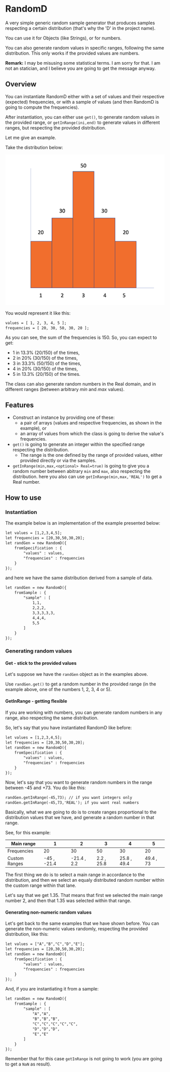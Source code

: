 # RandomD
A very simple generic random sample generator that produces samples respecting a certain distribution (that's why the 'D' in the project name).

You can use it for Objects (like Strings), or for numbers.

You can also generate random values in specific ranges, following the same distribution. This only works if the provided values are numbers.

**Remark:** I may be misusing some statistical terms. I am sorry for that. I am not an statician, and I believe you are going to get the message anyway.

## Overview
You can instantiate RandomD either with a set of values and their respective (expected) frequencies, or with a sample of values (and then RandomD is going to compute the frequencies).

After instantiation, you can either use ```get()```, to generate random values in the provided range, or ```getInRange(ini,end)``` to generate values in different ranges, but respecting the provided distribution.

Let me give an example.

Take the distribution below:

![](f./../images/distribution.png)

You would represent it like this:
~~~
values = [ 1, 2, 3, 4, 5 ];
frequencies = [ 20, 30, 50, 30, 20 ];
~~~
As you can see, the sum of the frequencies is 150. So, you can expect to get:
- 1 in 13.3% (20/150) of the times, 
- 2 in 20% (30/150) of the times, 
- 3 in 33.3% (50/150) of the times,
- 4 in 20% (30/150) of the times, 
- 5 in 13.3% (20/150) of the times.

The class can also generate random numbers in the Real domain, and in different ranges (between arbitrary *min* and *max* values). 

## Features
- Construct an instance by providing one of these:
  - a pair of arrays (values and respective frequencies, as shown in the example), or 
  - an array of values from which the class is going to derive the value's frequencies.
- `get()` is going to generate an integer within the specified range respecting the distribution.
    - The range is the one defined by the range of provided values, either provided directly or via the samples.
- `getInRange(min,max,<optional> Real=true)` is going to give you a random number between abitrary `min` and `max`, also respecting the distribution. here you also can use `getInRange(min,max,'REAL')` to get a Real number.

## How to use

### Instantiation

The example below is an implementation of the example presented below:
~~~
let values = [1,2,3,4,5];
let frequencies = [20,30,50,30,20];
let randGen = new RandomD({
    fromSpecification : {
        "values" : values,
        "frequencies" : frequencies
    }
});
~~~
and here we have the same distribution derived from a sample of data.
~~~
let randGen = new RandomD({
    fromSample : {
        "sample" : [
            1,1,
            2,2,2,
            3,3,3,3,3,
            4,4,4,
            5,5
        ]
    }
});
~~~

### Generating random values

#### **Get** - stick to the provided values

Let's suppose we have the `randGen` object as in the examples above.

Use `randGen.get()` to get a random number in the provided range (in the example above, one of the numbers 1, 2, 3, 4 or 5).

#### **GetInRange** - getting flexible

If you are working with numbers, you can generate random numbers in any range, also respecting the same distribution.

So, let's say that you have instantiated RandomD like before:

~~~
let values = [1,2,3,4,5];
let frequencies = [20,30,50,30,20];
let randGen = new RandomD({
    fromSpecification : {
        "values" : values,
        "frequencies" : frequencies
    }
});
~~~

Now, let's say that you want to generate random numbers in the range between -45 and +73. You do like this:

~~~
randGen.getInRange(-45,73); // if you want integers only
randGen.getInRange(-45,73,'REAL'); if you want real numbers
~~~

Basically, what we are going to do is to create ranges proportional to the distribution values that we have, and generate a random number in that range. 

See, for this example:

| Main range    | 1    | 2    | 3    | 4    | 5    |
| ----          | ---- | ---- | ---- | ---- | ---- |
| Frequencies   | 20   | 30   |  50  |  30  |  20  |
| Custom Ranges | -45 , -21.4 | -21.4 , 2.2 | 2.2 , 25.8 | 25.8 , 49.4 | 49.4 , 73 |

The first thing we do is to select a main range in accordance to the distribution, and then we select an equaly distributed random number within the custom range within that lane.

Let's say that we get 1.35. That means that first we selected the main range number 2, and then that 1.35 was selected within that range.

#### Generating non-numeric random values

Let's get back to the same examples that we have shown before. You can generate the non-numeric values randomly, respecting the provided distribution, like this:
~~~
let values = ["A","B","C","D","E"];
let frequencies = [20,30,50,30,20];
let randGen = new RandomD({
    fromSpecification : {
        "values" : values,
        "frequencies" : frequencies
    }
});
~~~
And, if you are instantiating it from a sample:
~~~
let randGen = new RandomD({
    fromSample : {
        "sample" : [
            "A","A",
            "B","B","B",
            "C","C","C","C","C",
            "D","D","D",
            "E","E"
        ]
    }
});
~~~

Remember that for this case `getInRange` is not going to work (you are going to get a `NaN` as result).